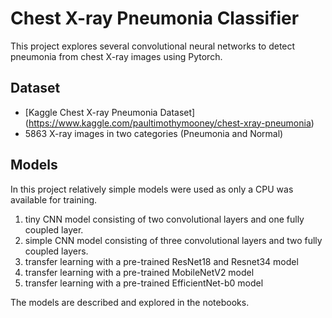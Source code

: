 # Chest X-ray Pneumonia Classifier

This project explores several convolutional neural networks to detect pneumonia from chest X-ray images using Pytorch.

## Dataset
- [Kaggle Chest X-ray Pneumonia Dataset] (https://www.kaggle.com/paultimothymooney/chest-xray-pneumonia)
- 5863 X-ray images in two categories (Pneumonia and Normal)

## Models
In this project relatively simple models were used as only a CPU was available for training.

1. tiny CNN model consisting of two convolutional layers and one fully coupled layer.
2. simple CNN model consisting of three convolutional layers and two fully coupled layers.
3. transfer learning with a pre-trained ResNet18 and Resnet34 model
4. transfer learning with a pre-trained MobileNetV2 model
5. transfer learning with a pre-trained EfficientNet-b0 model

The models are described and explored in the notebooks.